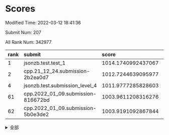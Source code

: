 # Scores

Modified Time: 2022-03-12 18:41:36

Submit Num: 207

All Rank Num: 342977

| rank |               submit               |       score        |       sigma        | pk_num |
| :--- | :--------------------------------- | :----------------- | :----------------- | :----- |
| 1    | jsonzb.test.test_1                 | 1014.1740992437067 | 0.8241101245333867 | 6633   |
| 2    | cpp.21_12_24.submission-2b2ea0d7   | 1012.7244639095977 | 0.7930631140091665 | 6631   |
| 4    | jsonzb.test.submission_level_4     | 1011.9777285828603 | 0.7949172947308846 | 6625   |
| 61   | cpp.2022_01_09.submission-816672bd | 1003.9611208316276 | 0.7154009056495546 | 6630   |
| 62   | cpp.2022_01_09.submission-5b0e3de2 | 1003.9191092867844 | 0.7212645801333606 | 6627   |


<details>
<summary>全部</summary>

| rank |                 submit                 |       score        |       sigma        | pk_num |
| :--- | :------------------------------------- | :----------------- | :----------------- | :----- |
| 1    | jsonzb.test.test_1                     | 1014.1740992437067 | 0.8241101245333867 | 6633   |
| 2    | cpp.21_12_24.submission-2b2ea0d7       | 1012.7244639095977 | 0.7930631140091665 | 6631   |
| 3    | gobigger.level_3.submission_level_3_27 | 1012.0010478035819 | 0.8002749417489801 | 6627   |
| 4    | jsonzb.test.submission_level_4         | 1011.9777285828603 | 0.7949172947308846 | 6625   |
| 5    | gobigger.level_3.submission_level_3_42 | 1011.904054753941  | 0.795218486810753  | 6631   |
| 6    | gobigger.level_3.submission_level_3_5  | 1011.7258519468679 | 0.7638241753361682 | 6627   |
| 7    | gobigger.level_3.submission_level_3_36 | 1011.1688600440033 | 0.7463712222622773 | 6630   |
| 8    | gobigger.level_3.submission_level_3_23 | 1011.1339849371388 | 0.7693641737963168 | 6622   |
| 9    | gobigger.level_3.submission_level_3_21 | 1011.1245512803597 | 0.7693341572847252 | 6627   |
| 10   | gobigger.level_3.submission_level_3_24 | 1010.9590304156034 | 0.7841531310426819 | 6634   |
| 11   | gobigger.level_3.submission_level_3_47 | 1010.9475320761769 | 0.7482224230314207 | 6628   |
| 12   | gobigger.level_3.submission_level_3_10 | 1010.8315021305922 | 0.7701119081793606 | 6627   |
| 13   | gobigger.level_3.submission_level_3_3  | 1010.826941033936  | 0.7783867393638906 | 6622   |
| 14   | gobigger.level_3.submission_level_3_15 | 1010.8204208554268 | 0.766666887492582  | 6628   |
| 15   | gobigger.level_3.submission_level_3_20 | 1010.7981070230574 | 0.7731689300779386 | 6627   |
| 16   | gobigger.level_3.submission_level_3_48 | 1010.6795390328239 | 0.7619808651004445 | 6628   |
| 17   | gobigger.level_3.submission_level_3_9  | 1010.6012495411497 | 0.7525530375785459 | 6626   |
| 18   | gobigger.level_3.submission_level_3_14 | 1010.4376230719292 | 0.7794028786753362 | 6626   |
| 19   | gobigger.level_3.submission_level_3_30 | 1010.3149193135964 | 0.7656029905723982 | 6630   |
| 20   | gobigger.level_3.submission_level_3_16 | 1010.3046188238268 | 0.7611185579011147 | 6629   |
| 21   | gobigger.level_3.submission_level_3_13 | 1010.2725814877235 | 0.7619570936090999 | 6629   |
| 22   | gobigger.level_3.submission_level_3_19 | 1010.2636230416535 | 0.7802912638448746 | 6632   |
| 23   | gobigger.level_3.submission_level_3_7  | 1010.1844803490471 | 0.7594904828014353 | 6629   |
| 24   | gobigger.level_3.submission_level_3_46 | 1010.1760133194664 | 0.7605067644440368 | 6624   |
| 25   | gobigger.level_3.submission_level_3_6  | 1010.089074306478  | 0.7525658023968718 | 6636   |
| 26   | gobigger.level_3.submission_level_3_2  | 1010.0500986641479 | 0.740864576154131  | 6625   |
| 27   | gobigger.level_3.submission_level_3_35 | 1009.8561834887277 | 0.7379115523763825 | 6629   |
| 28   | gobigger.level_3.submission_level_3_39 | 1009.8080433673416 | 0.7742755993254407 | 6622   |
| 29   | gobigger.level_3.submission_level_3_12 | 1009.8035259658344 | 0.7464348624852661 | 6629   |
| 30   | gobigger.level_3.submission_level_3_25 | 1009.7944317914338 | 0.7576717005278834 | 6623   |
| 31   | gobigger.level_3.submission_level_3_32 | 1009.7768867822338 | 0.7584361955248441 | 6629   |
| 32   | gobigger.level_3.submission_level_3_26 | 1009.739072289377  | 0.7601681452215784 | 6627   |
| 33   | gobigger.level_3.submission_level_3_18 | 1009.735724134632  | 0.7599087288891214 | 6628   |
| 34   | gobigger.level_3.submission_level_3_1  | 1009.7259339308337 | 0.7458898583387055 | 6629   |
| 35   | gobigger.level_3.submission_level_3_37 | 1009.7115392101866 | 0.7704645633465982 | 6629   |
| 36   | gobigger.level_3.submission_level_3_22 | 1009.69102652764   | 0.7544292774821864 | 6627   |
| 37   | gobigger.level_3.submission_level_3_34 | 1009.3993367095957 | 0.752525991625889  | 6630   |
| 38   | gobigger.level_3.submission_level_3_29 | 1009.3834122375664 | 0.7673058188434918 | 6630   |
| 39   | gobigger.level_3.submission_level_3_0  | 1009.3533411982362 | 0.7448344043897192 | 6624   |
| 40   | gobigger.level_3.submission_level_3_41 | 1009.2821758906958 | 0.7830669337346735 | 6628   |
| 41   | gobigger.level_3.submission_level_3_4  | 1009.1835795259749 | 0.7455647529710704 | 6625   |
| 42   | gobigger.level_3.submission_level_3_17 | 1009.0715814339729 | 0.7428776042860992 | 6627   |
| 43   | gobigger.level_3.submission_level_3_11 | 1009.0639434547616 | 0.7493256318374905 | 6630   |
| 44   | gobigger.level_3.submission_level_3_49 | 1009.0029104037864 | 0.743958880147841  | 6628   |
| 45   | gobigger.level_3.submission_level_3_38 | 1008.956648249615  | 0.7513069065163416 | 6628   |
| 46   | gobigger.level_3.submission_level_3_28 | 1008.9537768382589 | 0.750613430578881  | 6629   |
| 47   | gobigger.level_3.submission_level_3_8  | 1008.8174019774877 | 0.7595503275021331 | 6625   |
| 48   | gobigger.level_3.submission_level_3_43 | 1008.7147073607539 | 0.7605685883939086 | 6624   |
| 49   | gobigger.level_3.submission_level_3_44 | 1008.5961937148084 | 0.7474360923885495 | 6629   |
| 50   | gobigger.level_3.submission_level_3_31 | 1008.4821353393803 | 0.7608413022182484 | 6623   |
| 51   | gobigger.level_3.submission_level_3_33 | 1008.431858311677  | 0.7287589240392552 | 6631   |
| 52   | gobigger.level_3.submission_level_3_40 | 1008.4195008861748 | 0.7606657356251364 | 6630   |
| 53   | gobigger.level_3.submission_level_3_45 | 1008.3271697266827 | 0.7460909831392987 | 6626   |
| 54   | gobigger.level_1.submission_level_1_48 | 1005.0796514331431 | 0.7182567700642093 | 6627   |
| 55   | gobigger.level_1.submission_level_1_45 | 1004.4776366939647 | 0.7099868312181007 | 6626   |
| 56   | gobigger.level_1.submission_level_1_13 | 1004.3595353789187 | 0.7088520657442865 | 6627   |
| 57   | gobigger.level_1.submission_level_1_37 | 1004.1417953338744 | 0.7212158405578992 | 6630   |
| 58   | gobigger.level_1.submission_level_1_49 | 1004.1242822622532 | 0.7190248910641254 | 6629   |
| 59   | gobigger.level_1.submission_level_1_31 | 1004.0399578045351 | 0.7052913805689793 | 6627   |
| 60   | gobigger.level_1.submission_level_1_0  | 1003.980228343952  | 0.7130385539499515 | 6632   |
| 61   | cpp.2022_01_09.submission-816672bd     | 1003.9611208316276 | 0.7154009056495546 | 6630   |
| 62   | cpp.2022_01_09.submission-5b0e3de2     | 1003.9191092867844 | 0.7212645801333606 | 6627   |
| 63   | gobigger.level_1.submission_level_1_26 | 1003.904344456647  | 0.7211461135943472 | 6625   |
| 64   | gobigger.level_1.submission_level_1_16 | 1003.8389887033238 | 0.7158233584571342 | 6628   |
| 65   | gobigger.level_1.submission_level_1_42 | 1003.8134385771043 | 0.7203998501877701 | 6629   |
| 66   | gobigger.level_1.submission_level_1_39 | 1003.8075033103426 | 0.709668704137344  | 6630   |
| 67   | gobigger.level_1.submission_level_1_46 | 1003.774526132183  | 0.7164632297359715 | 6629   |
| 68   | gobigger.level_1.submission_level_1_44 | 1003.7564958812297 | 0.7240829106358719 | 6629   |
| 69   | gobigger.level_1.submission_level_1_35 | 1003.7276246730007 | 0.7068720606342246 | 6629   |
| 70   | gobigger.level_1.submission_level_1_33 | 1003.6822872359918 | 0.7164947305443657 | 6621   |
| 71   | gobigger.level_1.submission_level_1_3  | 1003.6747638278254 | 0.7188899309892876 | 6627   |
| 72   | gobigger.level_1.submission_level_1_36 | 1003.665811122391  | 0.7167122225195698 | 6630   |
| 73   | gobigger.level_1.submission_level_1_19 | 1003.6641914836708 | 0.7094709121887042 | 6628   |
| 74   | gobigger.level_1.submission_level_1_29 | 1003.6311452839357 | 0.7222121669385936 | 6624   |
| 75   | gobigger.level_1.submission_level_1_2  | 1003.5994803555657 | 0.7107184982489178 | 6632   |
| 76   | gobigger.level_1.submission_level_1_47 | 1003.5456157773004 | 0.7170088527453514 | 6629   |
| 77   | gobigger.level_1.submission_level_1_4  | 1003.5288858278711 | 0.7093340314159657 | 6633   |
| 78   | gobigger.level_1.submission_level_1_6  | 1003.44159177722   | 0.7281116205566616 | 6630   |
| 79   | gobigger.level_1.submission_level_1_8  | 1003.4098096070117 | 0.7209275734216652 | 6626   |
| 80   | gobigger.level_1.submission_level_1_34 | 1003.3541788897959 | 0.7090838414279788 | 6627   |
| 81   | gobigger.level_1.submission_level_1_22 | 1003.3106248009614 | 0.7108320493984907 | 6624   |
| 82   | gobigger.level_1.submission_level_1_41 | 1003.287930540577  | 0.7133056012870417 | 6631   |
| 83   | gobigger.level_1.submission_level_1_28 | 1003.2782465408649 | 0.7110261538135768 | 6627   |
| 84   | gobigger.level_1.submission_level_1_1  | 1003.2156838413986 | 0.7100953362793176 | 6624   |
| 85   | gobigger.level_1.submission_level_1_38 | 1003.2037290411586 | 0.7106195849962796 | 6625   |
| 86   | gobigger.level_1.submission_level_1_12 | 1003.1813195991492 | 0.7151408035352871 | 6631   |
| 87   | gobigger.level_1.submission_level_1_11 | 1003.1752586451802 | 0.7131480337166937 | 6630   |
| 88   | gobigger.level_1.submission_level_1_24 | 1003.1727137454732 | 0.7100159559469517 | 6628   |
| 89   | gobigger.level_1.submission_level_1_9  | 1003.0852449410752 | 0.7097427445945134 | 6623   |
| 90   | gobigger.level_1.submission_level_1_21 | 1003.0467357644668 | 0.7204440018340823 | 6631   |
| 91   | gobigger.level_1.submission_level_1_40 | 1003.0180956651291 | 0.7223424910352004 | 6624   |
| 92   | gobigger.level_1.submission_level_1_10 | 1003.0117827528377 | 0.7159376035079359 | 6631   |
| 93   | gobigger.level_1.submission_level_1_7  | 1002.9510822285904 | 0.699630662069691  | 6631   |
| 94   | gobigger.level_1.submission_level_1_14 | 1002.9243356900006 | 0.7104445102401433 | 6627   |
| 95   | gobigger.level_1.submission_level_1_23 | 1002.81167138409   | 0.6986419581376718 | 6626   |
| 96   | gobigger.level_1.submission_level_1_27 | 1002.7976143809154 | 0.7047490553666282 | 6626   |
| 97   | gobigger.level_1.submission_level_1_18 | 1002.7951932259646 | 0.7064070265951724 | 6626   |
| 98   | gobigger.level_1.submission_level_1_15 | 1002.7098833982702 | 0.7020427983627697 | 6626   |
| 99   | gobigger.level_1.submission_level_1_17 | 1002.6473947381975 | 0.7138574315219876 | 6631   |
| 100  | gobigger.level_1.submission_level_1_43 | 1002.6281466561128 | 0.7122920965641069 | 6628   |
| 101  | gobigger.level_1.submission_level_1_32 | 1002.5661063142832 | 0.7231270475185012 | 6626   |
| 102  | gobigger.level_1.submission_level_1_30 | 1002.5462129942252 | 0.7201295647467135 | 6630   |
| 103  | gobigger.level_1.submission_level_1_25 | 1002.4395341141627 | 0.7258248015789462 | 6632   |
| 104  | gobigger.level_1.submission_level_1_20 | 1002.4337685159674 | 0.7131221684205953 | 6623   |
| 105  | gobigger.level_1.submission_level_1_5  | 1002.1579704682214 | 0.7113234908224106 | 6623   |
| 106  | gobigger.random.submission_random_35   | 997.7255465495706  | 0.7104381750689878 | 6627   |
| 107  | gobigger.random.submission_random_10   | 997.415057851619   | 0.7105289805721419 | 6626   |
| 108  | gobigger.random.submission_random_17   | 997.3790324590335  | 0.6982540673377049 | 6629   |
| 109  | gobigger.random.submission_random_32   | 997.0905115167109  | 0.7134658750012959 | 6623   |
| 110  | gobigger.random.submission_random_43   | 996.763710282162   | 0.7124940337692751 | 6624   |
| 111  | gobigger.random.submission_random_27   | 996.6649027584408  | 0.7080873982098626 | 6623   |
| 112  | gobigger.random.submission_random_11   | 996.615629209496   | 0.7026628350828306 | 6627   |
| 113  | gobigger.random.submission_random_18   | 996.5931539396812  | 0.7005772487766002 | 6629   |
| 114  | gobigger.random.submission_random_15   | 996.4827616840138  | 0.7105837004690931 | 6631   |
| 115  | gobigger.random.submission_random_44   | 996.4739813352321  | 0.7113796440111538 | 6630   |
| 116  | gobigger.random.submission_random_24   | 996.4717039011867  | 0.7243618821087076 | 6627   |
| 117  | gobigger.random.submission_random_21   | 996.4332844161676  | 0.716990474439045  | 6625   |
| 118  | gobigger.random.submission_random_9    | 996.4331241145201  | 0.7020146119755609 | 6629   |
| 119  | gobigger.random.submission_random_39   | 996.3999039588649  | 0.7147942484440222 | 6629   |
| 120  | gobigger.random.submission_random_41   | 996.3941033433462  | 0.6988260948557331 | 6622   |
| 121  | gobigger.random.submission_random_37   | 996.3578681052425  | 0.7069216850681345 | 6626   |
| 122  | gobigger.random.submission_random_42   | 996.3382514664156  | 0.7034957620034665 | 6628   |
| 123  | gobigger.random.submission_random_3    | 996.3267018616289  | 0.6985168152340189 | 6629   |
| 124  | gobigger.random.submission_random_29   | 996.3131779011196  | 0.7156782916311035 | 6628   |
| 125  | gobigger.random.submission_random_16   | 996.2879927160801  | 0.7124639389546347 | 6629   |
| 126  | gobigger.random.submission_random_34   | 996.1625719738383  | 0.7171742234600357 | 6623   |
| 127  | gobigger.random.submission_random_25   | 996.0333888660144  | 0.7089281989896559 | 6624   |
| 128  | gobigger.random.submission_random_2    | 995.9182393454465  | 0.7000351110026072 | 6630   |
| 129  | gobigger.random.submission_random_23   | 995.8985021042259  | 0.7272419502823114 | 6627   |
| 130  | gobigger.random.submission_random_48   | 995.8848050497112  | 0.7189512100251859 | 6626   |
| 131  | gobigger.random.submission_random_40   | 995.8178084411272  | 0.7182637984712917 | 6631   |
| 132  | gobigger.random.submission_random_14   | 995.7885483995856  | 0.721015245898816  | 6630   |
| 133  | gobigger.random.submission_random_19   | 995.7497400246492  | 0.7010300289065259 | 6627   |
| 134  | gobigger.random.submission_random_47   | 995.7389778241586  | 0.7293865747152019 | 6624   |
| 135  | gobigger.random.submission_random_12   | 995.6747970184763  | 0.7166717163959463 | 6628   |
| 136  | gobigger.random.submission_random_5    | 995.650515838647   | 0.7096461200462048 | 6632   |
| 137  | gobigger.random.submission_random_49   | 995.6150579965371  | 0.7371924374720986 | 6630   |
| 138  | gobigger.random.submission_random_7    | 995.5992018432364  | 0.7027276723114787 | 6631   |
| 139  | gobigger.random.submission_random_36   | 995.5461430003073  | 0.723115452219261  | 6627   |
| 140  | gobigger.random.submission_random_22   | 995.534270739544   | 0.7035702713210608 | 6620   |
| 141  | gobigger.random.submission_random_45   | 995.5287312405496  | 0.714656972908039  | 6629   |
| 142  | gobigger.random.submission_random_31   | 995.523380069832   | 0.7151828880922618 | 6621   |
| 143  | gobigger.random.submission_random_20   | 995.5052289548338  | 0.7140798435501828 | 6628   |
| 144  | gobigger.random.submission_random_4    | 995.471639590611   | 0.6987489052236586 | 6626   |
| 145  | gobigger.random.submission_random_13   | 995.4669959598341  | 0.7208708510294629 | 6627   |
| 146  | gobigger.random.submission_random_38   | 995.4565099202506  | 0.7048601881699976 | 6627   |
| 147  | gobigger.random.submission_random_6    | 995.3267225498287  | 0.705719572563715  | 6625   |
| 148  | gobigger.random.submission_random_30   | 995.2488459197973  | 0.7136012072679927 | 6629   |
| 149  | gobigger.random.submission_random_33   | 995.144391422844   | 0.7198979324258299 | 6622   |
| 150  | gobigger.random.submission_random_28   | 995.133413694271   | 0.7146673735881989 | 6625   |
| 151  | gobigger.random.submission_random_1    | 995.0972838417554  | 0.7100575047648519 | 6630   |
| 152  | gobigger.random.submission_random_8    | 994.9954015368189  | 0.7103030998480074 | 6629   |
| 153  | gobigger.random.submission_random_46   | 994.5449389158816  | 0.7093427532054736 | 6625   |
| 154  | gobigger.random.submission_random_26   | 994.4598025492152  | 0.7115451877914309 | 6632   |
| 155  | gobigger.random.submission_random_0    | 994.1549861832849  | 0.718062051661934  | 6630   |
| 156  | gobigger.level_2.submission_level_2_10 | 993.8187652103074  | 0.754440926772562  | 6629   |
| 157  | gobigger.level_2.submission_level_2_17 | 993.6728380059842  | 0.7258212571493301 | 6630   |
| 158  | gobigger.level_2.submission_level_2_45 | 993.5447688955112  | 0.7424323150344867 | 6624   |
| 159  | gobigger.level_2.submission_level_2_43 | 993.3721880214557  | 0.7399903668328962 | 6626   |
| 160  | gobigger.level_2.submission_level_2_0  | 993.258631739627   | 0.7312250486042979 | 6631   |
| 161  | gobigger.level_2.submission_level_2_19 | 993.2461791184288  | 0.7384677584863429 | 6629   |
| 162  | gobigger.level_2.submission_level_2_8  | 992.9395772150076  | 0.7602804703820423 | 6628   |
| 163  | gobigger.level_2.submission_level_2_21 | 992.8814696136677  | 0.730288128842261  | 6624   |
| 164  | gobigger.level_2.submission_level_2_38 | 992.8754929497494  | 0.7250406969499624 | 6630   |
| 165  | gobigger.level_2.submission_level_2_6  | 992.8568286664885  | 0.7478434797329263 | 6632   |
| 166  | gobigger.level_2.submission_level_2_47 | 992.8267304039614  | 0.754870917596284  | 6627   |
| 167  | gobigger.level_2.submission_level_2_31 | 992.8070160408306  | 0.7423934058555443 | 6629   |
| 168  | gobigger.level_2.submission_level_2_26 | 992.7782143308106  | 0.7380591106523661 | 6627   |
| 169  | gobigger.level_2.submission_level_2_39 | 992.7361176732469  | 0.734403746706658  | 6630   |
| 170  | gobigger.level_2.submission_level_2_9  | 992.7298545955     | 0.7505182177219974 | 6632   |
| 171  | gobigger.level_2.submission_level_2_12 | 992.680502934716   | 0.7281024908644008 | 6625   |
| 172  | gobigger.level_2.submission_level_2_36 | 992.6521977889784  | 0.7461545029779884 | 6624   |
| 173  | gobigger.level_2.submission_level_2_3  | 992.5941421912511  | 0.7231003599993793 | 6626   |
| 174  | gobigger.level_2.submission_level_2_42 | 992.539446799455   | 0.7632195337299452 | 6626   |
| 175  | gobigger.level_2.submission_level_2_7  | 992.5076101824232  | 0.7193052451042949 | 6628   |
| 176  | gobigger.level_2.submission_level_2_41 | 992.5038781748415  | 0.734966919320932  | 6627   |
| 177  | gobigger.level_2.submission_level_2_18 | 992.4927497609152  | 0.7388965915497834 | 6625   |
| 178  | gobigger.level_2.submission_level_2_34 | 992.488872144433   | 0.729163383181375  | 6631   |
| 179  | gobigger.level_2.submission_level_2_14 | 992.4054862323992  | 0.7589258502076606 | 6628   |
| 180  | gobigger.level_2.submission_level_2_2  | 992.3544228382867  | 0.7468320723022096 | 6627   |
| 181  | gobigger.level_2.submission_level_2_33 | 992.2360874655129  | 0.7370909238381961 | 6628   |
| 182  | gobigger.level_2.submission_level_2_4  | 992.2252525778243  | 0.7437854941045052 | 6626   |
| 183  | gobigger.level_2.submission_level_2_25 | 992.207354178419   | 0.7525096883453151 | 6624   |
| 184  | gobigger.level_2.submission_level_2_23 | 992.1305953190683  | 0.7398691408064477 | 6629   |
| 185  | gobigger.level_2.submission_level_2_11 | 992.0629612036289  | 0.7471414363868685 | 6629   |
| 186  | gobigger.level_2.submission_level_2_32 | 992.0107375297475  | 0.750206414105053  | 6624   |
| 187  | gobigger.level_2.submission_level_2_35 | 991.9879418963031  | 0.7471866581431781 | 6623   |
| 188  | gobigger.level_2.submission_level_2_49 | 991.873789630722   | 0.7603436378149158 | 6632   |
| 189  | gobigger.level_2.submission_level_2_48 | 991.818469167664   | 0.7664468979256651 | 6629   |
| 190  | gobigger.level_2.submission_level_2_16 | 991.8139583035052  | 0.7495421689276259 | 6626   |
| 191  | gobigger.level_2.submission_level_2_40 | 991.7451107469302  | 0.7486812072356337 | 6626   |
| 192  | gobigger.level_2.submission_level_2_44 | 991.7442605147057  | 0.7618388339253028 | 6626   |
| 193  | gobigger.level_2.submission_level_2_22 | 991.6836678644167  | 0.7452447414432453 | 6626   |
| 194  | gobigger.level_2.submission_level_2_1  | 991.6494266731587  | 0.7691616046901562 | 6628   |
| 195  | gobigger.level_2.submission_level_2_24 | 991.2898733695433  | 0.7602153791576796 | 6631   |
| 196  | gobigger.level_2.submission_level_2_5  | 991.2463472502277  | 0.7629167518165344 | 6631   |
| 197  | gobigger.level_2.submission_level_2_30 | 991.2423958570788  | 0.7394955679348795 | 6628   |
| 198  | gobigger.level_2.submission_level_2_13 | 991.2401542538369  | 0.746821284372485  | 6629   |
| 199  | gobigger.level_2.submission_level_2_27 | 991.199596305992   | 0.7455837775515768 | 6630   |
| 200  | gobigger.level_2.submission_level_2_15 | 991.0138352685683  | 0.7464608805156258 | 6629   |
| 201  | gobigger.level_2.submission_level_2_29 | 990.983067512955   | 0.7407791861408038 | 6620   |
| 202  | gobigger.level_2.submission_level_2_28 | 990.7381391426917  | 0.7616647255169074 | 6626   |
| 203  | gobigger.level_2.submission_level_2_37 | 990.6374990531996  | 0.7711714094201066 | 6629   |
| 204  | gobigger.level_2.submission_level_2_20 | 990.4494246626749  | 0.7773698721377297 | 6628   |
| 205  | gobigger.level_2.submission_level_2_46 | 988.8172842037253  | 0.7890591039546707 | 6625   |
| 206  | gobigger.none.submission_none_1        | 977.625926258721   | 1.300858771734873  | 6631   |
| 207  | gobigger.none.submission_none_0        | 976.9245638598219  | 1.4008812692759542 | 6630   |

</details>